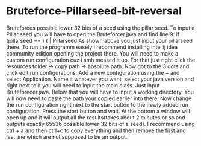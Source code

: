 # Bruteforce-Pillarseed-bit-reversal
Bruteforces possible lower 32 bits of a seed using the pillar seed.
To input a Pillar seed you will have to open the Bruteforcer.java and find line 9:
if (pillarseed == ) {
                 |
                Pillarseed
As shown above you just input your pillarseed there.
To run the programm easely i recommend installing intellij idea community edition opening the project there.
You will need to make a custom run configuration cuz i smh messed it up.
For that just right click the resources folder -> copy path -> absolute path.
Now got to the 3 dots and click edit run configurations. Add a new configuration using the + and select Application. Name it whatever you want, select your java version and right next to it you will need to input the main class. Just input Bruteforecer.java. Below that you will have to input a working directory. You will now need to paste the path your copied earlier into there.
Now change the run configuration right next to the start button to the newly added run configuration.
Press the start button and wait.
At the bottom a window will open up and it will output all the results(takes about 2 minutes or so and outputs exactly 65536 possible lower 32 bits of a seed).
I recommend using ctrl + a and then ctrl+c to copy everything and then remove the first and last line which are not supposed to be an output.
